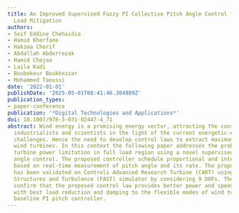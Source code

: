 ```yaml
---
title: An Improved Supervised Fuzzy PI Collective Pitch Angle Control for Wind Turbine
  Load Mitigation
authors:
- Seif Eddine Chehaidia
- Hamid Kherfane
- Hakima Cherif
- Abdallah Abderrezak
- Hamid Chojaa
- Laila Kadi
- Boubekeur Boukhezzar
- Mohammed Taoussi
date: '2022-01-01'
publishDate: '2025-05-01T08:41:46.304889Z'
publication_types:
- paper-conference
publication: '*Digital Technologies and Applications*'
doi: 10.1007/978-3-031-02447-4_71
abstract: Wind energy is a promising energy vector, attracting the consideration of
  industrialists and scientists in the light of the current energetic-environmental
  challenges. Hence the need to develop control laws to extract maximum profit from
  wind turbines. In this context the following paper addresses the problem of wind
  turbine power limitation in full load region using a novel supervised fuzzy PI pitch
  angle control. The proposed controller schedule proportional and integral gains
  based on real-time measurement of pitch angle and its rate. The proposed control
  has been validated on Controls Advanced Research Turbine (CART) using Fatigue, Aerodynamics,
  Structures and Turbulence (FAST) simulator by considering 9 DOFs. The obtained results
  confirm that the proposed control law provides better power and speed regulation
  with best load reduction and damping to the flexible modes of wind turbine than
  baseline PI pitch controller.
---
```

